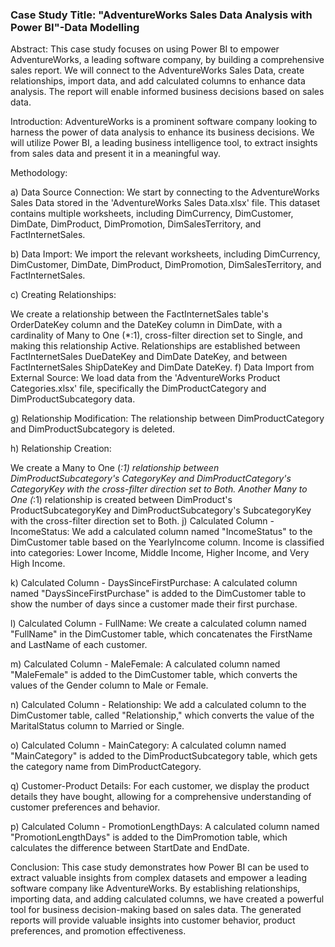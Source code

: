 ### Case Study Title: "AdventureWorks Sales Data Analysis with Power BI"-Data Modelling

Abstract:
This case study focuses on using Power BI to empower AdventureWorks, a leading software company, by building a comprehensive sales report. We will connect to the AdventureWorks Sales Data, create relationships, import data, and add calculated columns to enhance data analysis. The report will enable informed business decisions based on sales data.

Introduction:
AdventureWorks is a prominent software company looking to harness the power of data analysis to enhance its business decisions. We will utilize Power BI, a leading business intelligence tool, to extract insights from sales data and present it in a meaningful way.

Methodology:

a) Data Source Connection:
We start by connecting to the AdventureWorks Sales Data stored in the 'AdventureWorks Sales Data.xlsx' file. This dataset contains multiple worksheets, including DimCurrency, DimCustomer, DimDate, DimProduct, DimPromotion, DimSalesTerritory, and FactInternetSales.

b) Data Import:
We import the relevant worksheets, including DimCurrency, DimCustomer, DimDate, DimProduct, DimPromotion, DimSalesTerritory, and FactInternetSales.

c) Creating Relationships:

We create a relationship between the FactInternetSales table's OrderDateKey column and the DateKey column in DimDate, with a cardinality of Many to One (*:1), cross-filter direction set to Single, and making this relationship Active.
Relationships are established between FactInternetSales DueDateKey and DimDate DateKey, and between FactInternetSales ShipDateKey and DimDate DateKey.
f) Data Import from External Source:
We load data from the 'AdventureWorks Product Categories.xlsx' file, specifically the DimProductCategory and DimProductSubcategory data.

g) Relationship Modification:
The relationship between DimProductCategory and DimProductSubcategory is deleted.

h) Relationship Creation:

We create a Many to One (*:1) relationship between DimProductSubcategory's CategoryKey and DimProductCategory's CategoryKey with the cross-filter direction set to Both.
Another Many to One (*:1) relationship is created between DimProduct's ProductSubcategoryKey and DimProductSubcategory's SubcategoryKey with the cross-filter direction set to Both.
j) Calculated Column - IncomeStatus:
We add a calculated column named "IncomeStatus" to the DimCustomer table based on the YearlyIncome column. Income is classified into categories: Lower Income, Middle Income, Higher Income, and Very High Income.

k) Calculated Column - DaysSinceFirstPurchase:
A calculated column named "DaysSinceFirstPurchase" is added to the DimCustomer table to show the number of days since a customer made their first purchase.

l) Calculated Column - FullName:
We create a calculated column named "FullName" in the DimCustomer table, which concatenates the FirstName and LastName of each customer.

m) Calculated Column - MaleFemale:
A calculated column named "MaleFemale" is added to the DimCustomer table, which converts the values of the Gender column to Male or Female.

n) Calculated Column - Relationship:
We add a calculated column to the DimCustomer table, called "Relationship," which converts the value of the MaritalStatus column to Married or Single.

o) Calculated Column - MainCategory:
A calculated column named "MainCategory" is added to the DimProductSubcategory table, which gets the category name from DimProductCategory.

q) Customer-Product Details:
For each customer, we display the product details they have bought, allowing for a comprehensive understanding of customer preferences and behavior.

p) Calculated Column - PromotionLengthDays:
A calculated column named "PromotionLengthDays" is added to the DimPromotion table, which calculates the difference between StartDate and EndDate.

Conclusion:
This case study demonstrates how Power BI can be used to extract valuable insights from complex datasets and empower a leading software company like AdventureWorks. By establishing relationships, importing data, and adding calculated columns, we have created a powerful tool for business decision-making based on sales data. The generated reports will provide valuable insights into customer behavior, product preferences, and promotion effectiveness.
